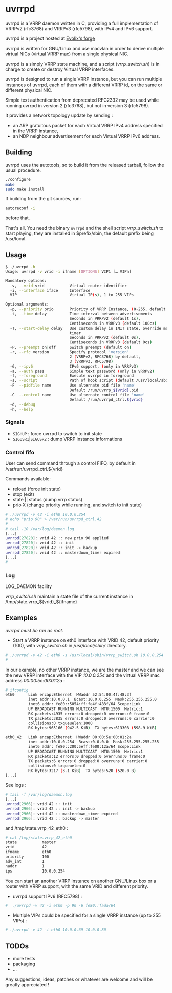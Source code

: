 # uvrrpd

uvrrpd is a VRRP daemon written in C, providing a full implementation of
VRRPv2 (rfc3768) and VRRPv3 (rfc5798), with IPv4 and IPv6 support.

uvrrpd is a project hosted at [Evolix's forge](https://forge.evolix.org/projects/uvrrpd)

uvrrpd is written for GNU/Linux and use macvlan in order to derive multiple
virtual NICs (virtual VRRP mac) from a single physical NIC.

uvrrpd is a simply VRRP state machine, and a script (*vrrp_switch.sh*) is in
charge to create or destroy Virtual VRRP interfaces.

uvrrpd is designed to run a single VRRP instance, but you can run multiple
instances of uvrrpd, each of them with a different VRRP id, on the same or
different physical NIC.

Simple text authentication from deprecated RFC2332 may be used while running
uvrrpd in version 2 (rfc3768), but not in version 3 (rfc5798).

It provides a network topology update by sending :
- an ARP gratuitous packet for each Virtual VRRP IPv4 address specified in the
  VRRP instance,
- an NDP neighbour advertisement for each Virtual VRRP IPv6 address.

## Building

uvrrpd uses the autotools, so to build it from the released tarball, follow the
usual procedure.

```bash
./configure
make
sudo make install
```

If building from the git sources, run:
```bash
autoreconf -i
```
before that.

That's all. You need the binary `uvrrpd` and the shell script *vrrp_switch.sh*
to start playing, they are installed in $prefix/sbin, the default prefix being
/usr/local.

## Usage

```bash
$ ./uvrrpd -h
Usage: uvrrpd -v vrid -i ifname [OPTIONS] VIP1 [… VIPn]

Mandatory options:
  -v, --vrid vrid           Virtual router identifier
  -i, --interface iface     Interface
  VIP                       Virtual IP(s), 1 to 255 VIPs

Optional arguments:
  -p, --priority prio       Priority of VRRP Instance, (0-255, default 100)
  -t, --time delay          Time interval between advertisements
                            Seconds in VRRPv2 (default 1s),
                            Centiseconds in VRRPv3 (default 100cs)
  -T, --start-delay delay   Use custom delay in INIT state, override masterdown
                            timer
                            Seconds in VRRPv2 (default 0s),
                            Centiseconds in VRRPv3 (default 0cs)
  -P, --preempt on|off      Switch preempt (default on)
  -r, --rfc version         Specify protocol 'version'
                            2 (VRRPv2, RFC3768) by default,
                            3 (VRRPv3, RFC5798)
  -6, --ipv6                IPv6 support, (only in VRRPv3)
  -a, --auth pass           Simple text password (only in VRRPv2)
  -f, --foreground          Execute uvrrpd in foreground
  -s, --script              Path of hook script (default /usr/local/sbin/vrrp_switch.sh)
  -F  --pidfile name        Use alternate pid file 'name'
                            Default /run/uvrrp_${vrid}.pid
  -C  --control name        Use alternate control file 'name'
                            Default /run/uvrrpd_ctrl.${vrid}
  -d, --debug
  -h, --help
```

### Signals

* `SIGHUP` : force uvrrpd to switch to init state
* `SIGUSR1`|`SIGUSR2` : dump VRRP instance informations

### Control fifo

User can send command through a control FIFO, by default in /var/run/uvrrpd_ctrl.${vrid}

Commands available:
* reload (force init state)
* stop (exit)
* state || status (dump vrrp status)
* prio X (change priority while running, and switch to init state)

```bash
# ./uvrrpd -v 42 -i eth0 10.0.0.254
# echo "prio 90" > /var/run/uvrrpd_ctrl.42
#
# tail -10 /var/log/daemon.log
[...]
uvrrpd[27820]: vrid 42 :: new prio 90 applied                 
uvrrpd[27820]: vrid 42 :: init                                
uvrrpd[27820]: vrid 42 :: init -> backup                      
uvrrpd[27820]: vrid 42 :: masterdown_timer expired            
[...]
#
```

### Log

LOG_DAEMON facility

*vrrp_switch.sh* maintain a state file of the current instance in /tmp/state.vrrp_${vrid}_${ifname}

## Examples

*uvrrpd must be run as root.*

* Start a VRRP instance on eth0 interface with VRID 42, default priority (100), 
with *vrrp_switch.sh* in */usr/local/sbin/* directory.

```bash
# ./uvrrpd -v 42 -i eth0 -s /usr/local/sbin/vrrp_switch.sh 10.0.0.254
#
```

In our example, no other VRRP instance, we are the master and we can see the
new VRRP interface with the VIP *10.0.0.254* and the virtual VRRP mac address
*00:00:5e:00:01:2a* :

```bash
# ifconfig
eth0      Link encap:Ethernet  HWaddr 52:54:00:4f:48:3f  
          inet addr:10.0.0.1  Bcast:10.0.0.255  Mask:255.255.255.0
          inet6 addr: fe80::5054:ff:fe4f:483f/64 Scope:Link
          UP BROADCAST RUNNING MULTICAST  MTU:1500  Metric:1
          RX packets:4935 errors:0 dropped:0 overruns:0 frame:0
          TX packets:3835 errors:0 dropped:0 overruns:0 carrier:0
          collisions:0 txqueuelen:1000 
          RX bytes:965166 (942.5 KiB)  TX bytes:613308 (598.9 KiB)

eth0_42   Link encap:Ethernet  HWaddr 00:00:5e:00:01:2a  
          inet addr:10.0.0.254  Bcast:0.0.0.0  Mask:255.255.255.255
          inet6 addr: fe80::200:5eff:fe00:12a/64 Scope:Link
          UP BROADCAST RUNNING MULTICAST  MTU:1500  Metric:1
          RX packets:12 errors:0 dropped:0 overruns:0 frame:0
          TX packets:6 errors:0 dropped:0 overruns:0 carrier:0
          collisions:0 txqueuelen:0 
          RX bytes:3217 (3.1 KiB)  TX bytes:520 (520.0 B)
[...]
```

See logs :

```bash
# tail -f /var/log/daemon.log
[...]
uvrrpd[2966]: vrid 42 :: init
uvrrpd[2966]: vrid 42 :: init -> backup
uvrrpd[2966]: vrid 42 :: masterdown_timer expired
uvrrpd[2966]: vrid 42 :: backup -> master
```

and /tmp/state.vrrp_42_eth0 : 

```bash
# cat /tmp/state.vrrp_42_eth0 
state           master
vrid            42
ifname          eth0
priority        100
adv_int         1
naddr           1
ips             10.0.0.254
```

You can start an another VRRP instance on another GNU/Linux box or a router with VRRP support, with the same VRID and different priority.

* uvrrpd support IPv6 (RFC5798) :

```bash
#  ./uvrrpd -v 42 -i eth0 -p 90 -6 fe80::fada/64
```

* Multiple VIPs could be specified for a single VRRP instance (up to 255 VIPs) :

```bash
# ./uvrrpd -v 42 -i eth0 10.0.0.69 10.0.0.80
```

## TODOs

* more tests
* packaging
* ...

Any suggestions, ideas, patches or whatever are welcome and will be greatly
appreciated !
